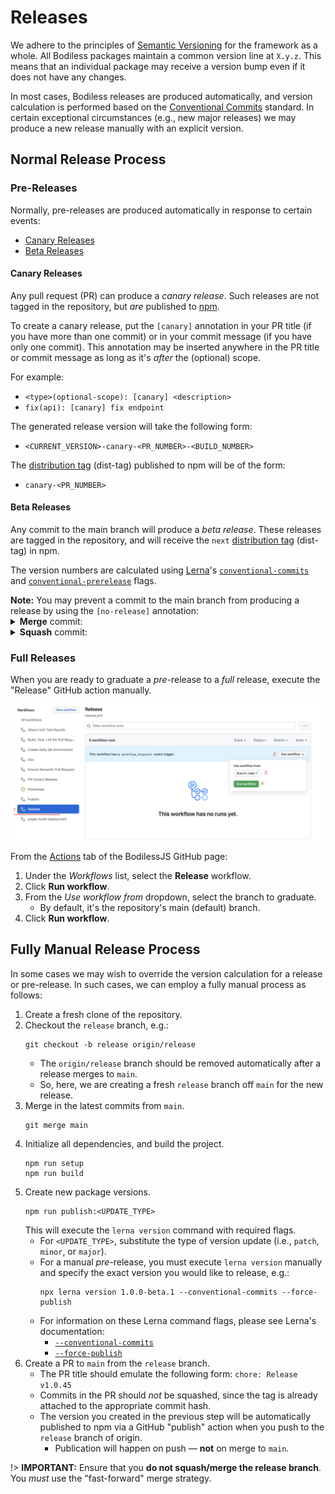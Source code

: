 # Releases

We adhere to the principles of [Semantic Versioning](https://semver.org/ ':target=_blank') for the
framework as a whole. All Bodiless packages maintain a common version line at `X.y.z`. This means
that an individual package may receive a version bump even if it does not have any changes.

In most cases, Bodiless releases are produced automatically, and version calculation is performed
based on the [Conventional Commits](https://www.conventionalcommits.org/ ':target=_blank') standard.
In certain exceptional circumstances (e.g., new major releases) we may produce a new release
manually with an explicit version.

## Normal Release Process

### Pre-Releases

Normally, pre-releases are produced automatically in response to certain events:

- [Canary Releases](#canary-releases)
- [Beta Releases](#beta-releases)

#### Canary Releases

Any pull request (PR) can produce a _canary release_. Such releases are not tagged in the
repository, but _are_ published to [npm](https://www.npmjs.com/org/bodiless ':target=_blank').

To create a canary release, put the `[canary]` annotation in your PR title (if you have more than
one commit) or in your commit message (if you have only one commit). This annotation may be inserted
anywhere in the PR title or commit message as long as it's _after_ the (optional) scope.

For example:

- `<type>(optional-scope): [canary] <description>`
- `fix(api): [canary] fix endpoint`

The generated release version will take the following form:

- `<CURRENT_VERSION>-canary-<PR_NUMBER>-<BUILD_NUMBER>`

The [distribution tag](https://docs.npmjs.com/adding-dist-tags-to-packages ':target=_blank')
(dist-tag) published to npm will be of the form:

- `canary-<PR_NUMBER>`

#### Beta Releases

Any commit to the main branch will produce a _beta release_. These releases are tagged in the
repository, and will receive the `next` [distribution
tag](https://docs.npmjs.com/adding-dist-tags-to-packages ':target=_blank') (dist-tag) in npm.

The version numbers are calculated using [Lerna](https://lerna.js.org/ ':target=_blank')'s
[`conventional-commits`](https://github.com/lerna/lerna/tree/main/commands/version#--conventional-commits
':target=_blank') and
[`conventional-prerelease`](https://github.com/lerna/lerna/tree/main/commands/version#--conventional-prerelease
':target=_blank') flags.

<!-- Inlining HTML to add multi-line info block with and disclosure widgets. -->
<div class="warn">
  <strong>Note:</strong> You may prevent a commit to the main branch from producing a release by
  using the <code>[no-release]</code> annotation:

  <details>
  <summary><strong>Merge</strong> commit:</summary>
  <div style="margin-left:20px;">

  If you're performing a **merge** commit (e.g., via the GitHub UI), add `[no-release]` to the merge
  message.

  E.g., `Merge pull request #42 from adalovelace/quick-fix [no-release]`.

  </div>
  </details>

  <details>
  <summary><strong>Squash</strong> commit:</summary>
  <div style="margin-left:20px;">

  If you're performing a **squash** commit:

  - For a single commit, the commit message should be the same as the PR title, and it should
    contain `[no-release]`.
  - For more than one commit, the PR title should contain `[no-release]`.


  This annotation may be inserted anywhere in the PR title or commit message as long as it's _after_
  the (optional) scope.

  E.g., `fix(api): [no-release] fix endpoint`.

  Also, the `[no-release]` annotation can be added to the _merge_ commit message if adding it to the
  _squash_ commit message was missed or ignored.

  </div>
  </details>

</div>

### Full Releases

When you are ready to graduate a _pre_-release to a _full_ release, execute the "Release" GitHub
action manually.

![BodilessJS Release Workflow](./assets/ReleaseWorkflow.png)

From the [Actions](https://github.com/johnsonandjohnson/Bodiless-JS/actions ':target=_blank') tab of
the BodilessJS GitHub page:

01. Under the _Workflows_ list, select the **Release** workflow.
01. Click **Run workflow**.
01. From the _Use workflow from_ dropdown, select the branch to graduate.
    - By default, it's the repository's main (default) branch.
01. Click **Run workflow**.

## Fully Manual Release Process

In some cases we may wish to override the version calculation for a release or pre-release. In such
cases, we can employ a fully manual process as follows:

01. Create a fresh clone of the repository.
01. Checkout the `release` branch, e.g.:
    ```shell-session
    git checkout -b release origin/release
    ```
    - The `origin/release` branch should be removed automatically after a release merges to `main`.
    - So, here, we are creating a fresh `release` branch off `main` for the new release.
01. Merge in the latest commits from `main`.
    ```shell-session
    git merge main
    ```
01. Initialize all dependencies, and build the project.
    ```shell-session
    npm run setup
    npm run build
    ```
01. Create new package versions.
    ```shell-session
    npm run publish:<UPDATE_TYPE>
    ```
    This will execute the `lerna version` command with required flags.
    - For `<UPDATE_TYPE>`, substitute the type of version update (i.e., `patch`, `minor`, or
      `major`).
    - For a manual _pre_-release, you must execute `lerna version` manually and specify the exact
      version you would like to release, e.g.:
      ```shell-session
      npx lerna version 1.0.0-beta.1 --conventional-commits --force-publish
      ```
    - For information on these Lerna command flags, please see Lerna's documentation:
      - [`--conventional-commits`](https://github.com/lerna/lerna/blob/main/commands/version/README.md#--conventional-commits ':target=_blank')
      - [`--force-publish`](https://github.com/lerna/lerna/blob/main/commands/version/README.md#--force-publish ':target=_blank')
01. Create a PR to `main` from the `release` branch.
    - The PR title should emulate the following form: `chore: Release v1.0.45`
    - Commits in the PR should _not_ be squashed, since the tag is already attached to the
      appropriate commit hash.
    - The version you created in the previous step will be automatically published to npm via a
      GitHub "publish" action when you push to the `release` branch of origin.
      - Publication will happen on push — **not** on merge to `main`.

!> **IMPORTANT:** Ensure that you **do not squash/merge the release branch**. You _must_ use the
   "fast-forward" merge strategy.
